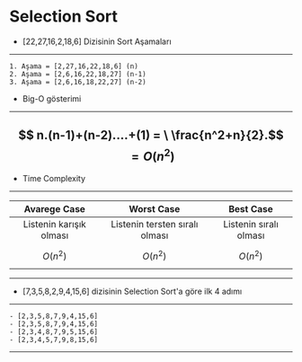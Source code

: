 # Selection Sort

 

- [22,27,16,2,18,6]  Dizisinin Sort Aşamaları 
---
    1. Aşama = [2,27,16,22,18,6] (n)
    2. Aşama = [2,6,16,22,18,27] (n-1)
    3. Aşama = [2,6,16,18,22,27] (n-2)

- Big-O gösterimi 
---
$$ n.(n-1)+(n-2)....+(1) = \ \frac{n^2+n}{2}.$$
$$  = O(n^2)$$
---

- Time Complexity
---

| Avarege Case | Worst Case | Best Case |
|:---:|:---:|:---:|
|Listenin karışık olması|Listenin tersten sıralı olması|Listenin sıralı olması|
| $$O (n^2)$$	| $$O (n^2)$$ |	$$O (n^2)$$|
---

- [7,3,5,8,2,9,4,15,6] dizisinin Selection Sort'a göre ilk 4 adımı
---
    - [2,3,5,8,7,9,4,15,6]
    - [2,3,5,8,7,9,4,15,6]
    - [2,3,4,8,7,9,5,15,6]
    - [2,3,4,5,7,9,8,15,6]
---